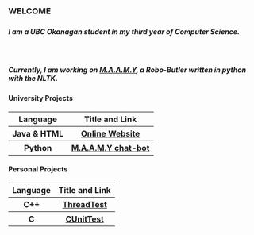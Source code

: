 <!DOCTYPE HTML>
<body>
  <h3>WELCOME<h3/>
  
  <h5>I am a UBC Okanagan student in my third year of Computer Science.</h5>
  <br>
  <h5>Currently, I am working on <a href="https://github.com/Software-Engineering-Group-4-Maamy/chat-bot">M.A.A.M.Y</a>, a Robo-Butler written in python with the NLTK.</h5>
  <h4>University Projects</h4>
  <table>
    <tbody>
      <tr><th>Language</th><th>Title and Link</th></tr>
      <tr><th>Java & HTML</th><th><a href="https://github.com/MatthewObirek/COSC304_GroupProject">Online Website</a></th></tr>
      <tr><th>Python</th><th><a href="https://github.com/Software-Engineering-Group-4-Maamy/chat-bot">M.A.A.M.Y chat-bot</a></th></tr>
    </tbody>
  </table>
    
  <h4>Personal Projects</h4>  
  <table>
    <tbody>
      <tr><th>Language</th><th>Title and Link</th></tr>
      <tr><th>C++</th><th><a href="https://github.com/MatthewObirek/ThreadTest">ThreadTest</a></th></tr>
      <tr><th>C</th><th><a href="https://github.com/MatthewObirek/CUnitTest">CUnitTest</a></th></tr>
    </tbody>
  </table>

<body/>

<!--
**MatthewObirek/MatthewObirek** is a ✨ _special_ ✨ repository because its `README.md` (this file) appears on your GitHub profile.

Here are some ideas to get you started:

- 🔭 I’m currently working on ...
- 🌱 I’m currently learning ...
- 👯 I’m looking to collaborate on ...
- 🤔 I’m looking for help with ...
- 💬 Ask me about ...
- 📫 How to reach me: ...
- 😄 Pronouns: ...
- ⚡ Fun fact: ...
-->
